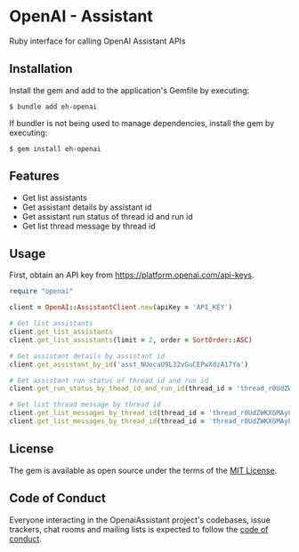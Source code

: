 # OpenAI - Assistant

Ruby interface for calling OpenAI Assistant APIs

## Installation

Install the gem and add to the application's Gemfile by executing:

    $ bundle add eh-openai

If bundler is not being used to manage dependencies, install the gem by executing:

    $ gem install eh-openai

## Features

- Get list assistants
- Get assistant details by assistant id
- Get assistant run status of thread id and run id
- Get list thread message by thread id

## Usage

First, obtain an API key from https://platform.openai.com/api-keys.
```ruby
require "openai"

client = OpenAI::AssistantClient.new(apiKey = 'API_KEY')

# Get list assistants
client.get_list_assistants
client.get_list_assistants(limit = 2, order = SortOrder::ASC)

# Get assistant details by assistant id
client.get_assistant_by_id('asst_NUocaU9L32vGuCEPwXdzA17Ya')

# Get assistant run status of thread id and run id
client.get_run_status_by_thead_id_and_run_id(thread_id = 'thread_r0UdZWKXGMAyLfGOAIYbHNka', run_id = 'step_44RuaZU4oe8naEUwC2mK7gGf')

# Get list thread message by thread id
client.get_list_messages_by_thread_id(thread_id = 'thread_r0UdZWKXGMAyLfGOAIYbHNka')
client.get_list_messages_by_thread_id(thread_id = 'thread_r0UdZWKXGMAyLfGOAIYbHNka', limit = 2, order = SortOrder::ASC)
```

## License

The gem is available as open source under the terms of the [MIT License](https://opensource.org/licenses/MIT).

## Code of Conduct

Everyone interacting in the OpenaiAssistant project's codebases, issue trackers, chat rooms and mailing lists is expected to follow the [code of conduct](https://github.com/[USERNAME]/openai_assistant/blob/main/CODE_OF_CONDUCT.md).
